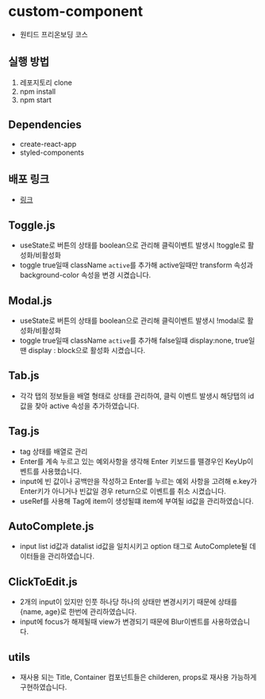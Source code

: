 # custom-component

- 원티드 프리온보딩 코스

## 실행 방법

1. 레포지토리 clone
2. npm install
3. npm start

## Dependencies

- create-react-app
- styled-components

## 배포 링크

- [링크](https://ysh2987.github.io/wanted_pre_onboarding/)

## Toggle.js

- useState로 버튼의 상태를 boolean으로 관리해 클릭이벤트 발생시 !toggle로 활성화/비활성화
- toggle true일때 className `active`를 추가해 active일때만 transform 속성과 background-color 속성을 변경 시켰습니다.

## Modal.js

- useState로 버튼의 상태를 boolean으로 관리해 클릭이벤트 발생시 !modal로 활성화/비활성화
- toggle true일때 className `active`를 추가해 false일떄 display:none, true일땐 display : block으로 활성화 시켰습니다.

## Tab.js

- 각각 탭의 정보들을 배열 형태로 상태를 관리하여, 클릭 이벤트 발생시 해당탭의 id값을 찾아 active 속성을 추가하였습니다.

## Tag.js

- tag 상태를 배열로 관리
- Enter를 계속 누르고 있는 예외사항을 생각해 Enter 키보드를 뗄경우인 KeyUp이벤트를 사용했습니다.
- input에 빈 값이나 공백만을 작성하고 Enter를 누르는 예외 사항을 고려해 e.key가 Enter키가 아니거나 빈값일 경우 return으로 이벤트를 취소 시켰습니다.
- useRef를 사용해 Tag에 item이 생성될떄 item에 부여될 id값을 관리하였습니다.

## AutoComplete.js

- input list id값과 datalist id값을 일치시키고 option 태그로 AutoComplete될 데이터들을 관리하였습니다.

## ClickToEdit.js

- 2개의 input이 있지만 인풋 하나당 하나의 상태만 변경시키기 때문에 상태를 {name, age}로 한번에 관리하였습니다.
- input에 focus가 해제될때 view가 변경되기 때문에 Blur이벤트를 사용하였습니다.

## utils

- 재사용 되는 Title, Container 컴포넌트들은 childeren, props로 재사용 가능하게 구현하였습니다.
